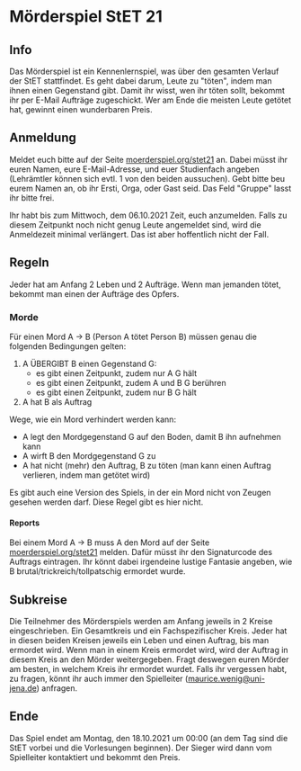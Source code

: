 # Mörderspiel StET 21

## Info

Das Mörderspiel ist ein Kennenlernspiel, was über den gesamten Verlauf der StET stattfindet.
Es geht dabei darum, Leute zu "töten", indem man ihnen einen Gegenstand gibt.
Damit ihr wisst, wen ihr töten sollt, bekommt ihr per E-Mail Aufträge zugeschickt.
Wer am Ende die meisten Leute getötet hat, gewinnt einen wunderbaren Preis.

## Anmeldung

Meldet euch bitte auf der Seite [moerderspiel.org/stet21](http://moerderspiel.org/stet21) an.
Dabei müsst ihr euren Namen, eure E-Mail-Adresse, und euer Studienfach angeben (Lehrämtler können sich evtl. 1 von den beiden aussuchen).
Gebt bitte beu eurem Namen an, ob ihr Ersti, Orga, oder Gast seid.
Das Feld "Gruppe" lasst ihr bitte frei.

Ihr habt bis zum Mittwoch, dem 06.10.2021 Zeit, euch anzumelden.
Falls zu diesem Zeitpunkt noch nicht genug Leute angemeldet sind, wird die Anmeldezeit minimal verlängert. Das ist aber hoffentlich nicht der Fall.

## Regeln

Jeder hat am Anfang 2 Leben und 2 Aufträge.
Wenn man jemanden tötet, bekommt man einen der Aufträge des Opfers.

### Morde

Für einen Mord A -> B (Person A tötet Person B) müssen genau die folgenden Bedingungen gelten:

1. A ÜBERGIBT B einen Gegenstand G:
    - es gibt einen Zeitpunkt, zudem nur A G hält
    - es gibt einen Zeitpunkt, zudem A und B G berühren
    - es gibt einen Zeitpunkt, zudem nur B G hält
2. A hat B als Auftrag

Wege, wie ein Mord verhindert werden kann:

- A legt den Mordgegenstand G auf den Boden, damit B ihn aufnehmen kann
- A wirft B den Mordgegenstand G zu
- A hat nicht (mehr) den Auftrag, B zu töten (man kann einen Auftrag verlieren, indem man getötet wird)

Es gibt auch eine Version des Spiels, in der ein Mord nicht von Zeugen gesehen werden darf. Diese Regel gibt es hier nicht.

#### Reports

Bei einem Mord A -> B muss A den Mord auf der Seite [moerderspiel.org/stet21](http://moerderspiel.org/stet21) melden. Dafür müsst ihr den Signaturcode des Auftrags eintragen.
Ihr könnt dabei irgendeine lustige Fantasie angeben, wie B brutal/trickreich/tollpatschig ermordet wurde.

## Subkreise

Die Teilnehmer des Mörderspiels werden am Anfang jeweils in 2 Kreise eingeschrieben. Ein Gesamtkreis und ein Fachspezifischer Kreis.
Jeder hat in diesen beiden Kreisen jeweils ein Leben und einen Auftrag, bis man ermordet wird.
Wenn man in einem Kreis ermordet wird, wird der Auftrag in diesem Kreis an den Mörder weitergegeben.
Fragt deswegen euren Mörder am besten, in welchem Kreis ihr ermordet wurdet.
Falls ihr vergessen habt, zu fragen, könnt ihr auch immer den Spielleiter ([maurice.wenig@uni-jena.de](mailto:maurice.wenig@uni-jena.de)) anfragen.

## Ende

Das Spiel endet am Montag, den 18.10.2021 um 00:00 (an dem Tag sind die StET vorbei und die Vorlesungen beginnen).
Der Sieger wird dann vom Spielleiter kontaktiert und bekommt den Preis.
